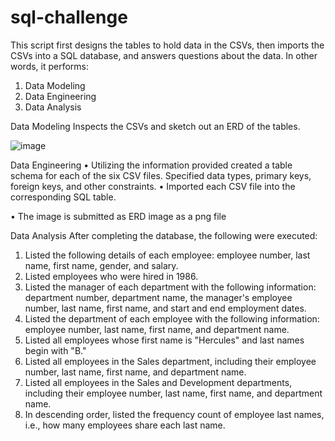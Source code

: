 # sql-challenge

This script first designs the tables to hold data in the CSVs, then imports the CSVs into a SQL database, and answers questions about the data. In other words, it performs:
1.	Data Modeling
2.	Data Engineering
3.	Data Analysis


Data Modeling
Inspects the CSVs and sketch out an ERD of the tables.


![image](https://user-images.githubusercontent.com/125619215/235826984-054a5369-c0d0-4d1f-bba2-fd07cd75e5ca.png)

Data Engineering
•	Utilizing the information provided created a table schema for each of the six CSV files. Specified data types, primary keys, foreign keys, and other constraints.
•	Imported each CSV file into the corresponding SQL table.

•	The image is submitted as ERD image as a png file


Data Analysis
After completing the database, the following were executed:
1.	Listed the following details of each employee: employee number, last name, first name, gender, and salary.
2.	Listed employees who were hired in 1986.
3.	Listed the manager of each department with the following information: department number, department name, the manager's employee number, last name, first name, and start and end employment dates.
4.	Listed the department of each employee with the following information: employee number, last name, first name, and department name.
5.	Listed all employees whose first name is "Hercules" and last names begin with "B."
6.	Listed all employees in the Sales department, including their employee number, last name, first name, and department name.
7.	Listed all employees in the Sales and Development departments, including their employee number, last name, first name, and department name.
8.	In descending order, listed the frequency count of employee last names, i.e., how many employees share each last name.

